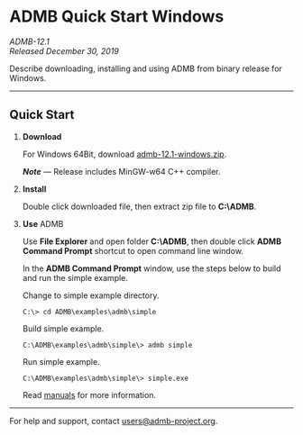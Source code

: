 # ADMB Quick Start Windows

*ADMB-12.1*  
*Released December 30, 2019*  

Describe downloading, installing and using ADMB from binary release for Windows.

---

Quick Start
-----------

1. **Download**

   For Windows 64Bit, download [admb-12.1-windows.zip](https://github.com/admb-project/admb/releases/download/admb-12.1/admb-12.1-windows.zip).

   _**Note**_ &mdash; Release includes MinGW-w64 C++ compiler.

2. **Install**

   Double click downloaded file, then extract zip file to **C:\ADMB**.

3. **Use** ADMB

   Use **File Explorer** and open folder **C:\ADMB**, then double click **ADMB Command Prompt** shortcut to open command line window.

   In the **ADMB Command Prompt** window, use the steps below to build and run the simple example.
 
   Change to simple example directory.       

   ```
   C:\> cd ADMB\examples\admb\simple
   ```

   Build simple example.

   ```
   C:\ADMB\examples\admb\simple\> admb simple
   ```

   Run simple example.

   ```
   C:\ADMB\examples\admb\simple\> simple.exe
   ```

   Read [manuals](http://www.admb-project.org/docs/manuals/) for more information.

---
For help and support, contact <users@admb-project.org>.
